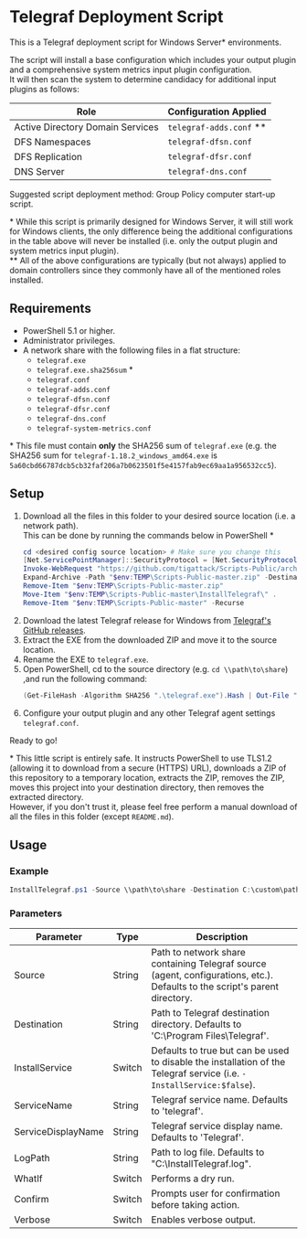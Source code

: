 # Telegraf Deployment Script

This is a Telegraf deployment script for Windows Server* environments.

The script will install a base configuration which includes your output plugin and a comprehensive system metrics input plugin configuration.  
It will then scan the system to determine candidacy for additional input plugins as follows:

| Role                             	| Configuration Applied  	|
|----------------------------------	|------------------------	|
| Active Directory Domain Services 	| `telegraf-adds.conf` ** 	|
| DFS Namespaces                   	| `telegraf-dfsn.conf`   	|
| DFS Replication                  	| `telegraf-dfsr.conf`   	|
| DNS Server                       	| `telegraf-dns.conf`    	|

Suggested script deployment method: Group Policy computer start-up script.

\* While this script is primarily designed for Windows Server, it will still work for Windows clients, the only difference being the additional configurations in the table above will never be installed (i.e. only the output plugin and system metrics input plugin).  
\** All of the above configurations are typically (but not always) applied to domain controllers since they commonly have all of the mentioned roles installed.

## Requirements

* PowerShell 5.1 or higher.
* Administrator privileges.
* A network share with the following files in a flat structure:
    *  `telegraf.exe`
    *  `telegraf.exe.sha256sum` *
    * `telegraf.conf`
    * `telegraf-adds.conf`
    * `telegraf-dfsn.conf`
    * `telegraf-dfsr.conf`
    * `telegraf-dns.conf`
    * `telegraf-system-metrics.conf`

\* This file must contain **only** the SHA256 sum of `telegraf.exe` (e.g. the SHA256 sum for `telegraf-1.18.2_windows_amd64.exe` is `5a60cbd66787dcb5cb32faf206a7b0623501f5e4157fab9ec69aa1a956532cc5`).

## Setup

1. Download all the files in this folder to your desired source location (i.e. a network path).  
    This can be done by running the commands below in PowerShell *  
    ```PowerShell
    cd <desired config source location> # Make sure you change this
    [Net.ServicePointManager]::SecurityProtocol = [Net.SecurityProtocolType]::Tls12
    Invoke-WebRequest "https://github.com/tigattack/Scripts-Public/archive/refs/heads/master.zip" -OutFile "$env:TEMP\Scripts-Public-master.zip"
    Expand-Archive -Path "$env:TEMP\Scripts-Public-master.zip" -DestinationPath "$env:TEMP\"
    Remove-Item "$env:TEMP\Scripts-Public-master.zip"
    Move-Item "$env:TEMP\Scripts-Public-master\InstallTelegraf\" .
    Remove-Item "$env:TEMP\Scripts-Public-master" -Recurse
    ```
2. Download the latest Telegraf release for Windows from [Telegraf's GitHub releases](https://github.com/influxdata/telegraf/releases).
3. Extract the EXE from the downloaded ZIP and move it to the source location.
4. Rename the EXE to `telegraf.exe`.
5. Open PowerShell, cd to the source directory (e.g. `cd \\path\to\share`) ,and run the following command:  
    ```PowerShell
    (Get-FileHash -Algorithm SHA256 ".\telegraf.exe").Hash | Out-File ".\telegraf.exe.sha256sum"
    ```
6. Configure your output plugin and any other Telegraf agent settings `telegraf.conf`.

Ready to go!

\* This little script is entirely safe. It instructs PowerShell to use TLS1.2 (allowing it to download from a secure (HTTPS) URL), downloads a ZIP of this repository to a temporary location, extracts the ZIP, removes the ZIP, moves this project into your destination directory, then removes the extracted directory.  
However, if you don't trust it, please feel free perform a manual download of all the files in this folder (except `README.md`).

## Usage

### Example

```PowerShell
InstallTelegraf.ps1 -Source \\path\to\share -Destination C:\custom\path -LogPath C:\Windows\TEMP\InstallTelegraf.log
```

### Parameters

| Parameter          	| Type   	| Description                                                                                                                	|
|--------------------	|--------	|----------------------------------------------------------------------------------------------------------------------------	|
| Source             	| String 	| Path to network share containing Telegraf source (agent, configurations, etc.). Defaults to the script's parent directory. 	|
| Destination        	| String 	| Path to Telegraf destination directory. Defaults to 'C:\Program Files\Telegraf'.                                           	|
| InstallService     	| Switch 	| Defaults to true but can be used to disable the installation of the Telegraf service (i.e. `-InstallService:$false`).      	|
| ServiceName        	| String 	| Telegraf service name. Defaults to 'telegraf'.                                                                             	|
| ServiceDisplayName 	| String 	| Telegraf service display name. Defaults to 'Telegraf'.                                                                     	|
| LogPath            	| String 	| Path to log file. Defaults to "C:\InstallTelegraf.log".                                                                    	|
| WhatIf             	| Switch 	| Performs a dry run.                                                                                                        	|
| Confirm            	| Switch 	| Prompts user for confirmation before taking action.                                                                        	|
| Verbose            	| Switch 	| Enables verbose output.                                                                                                    	|
